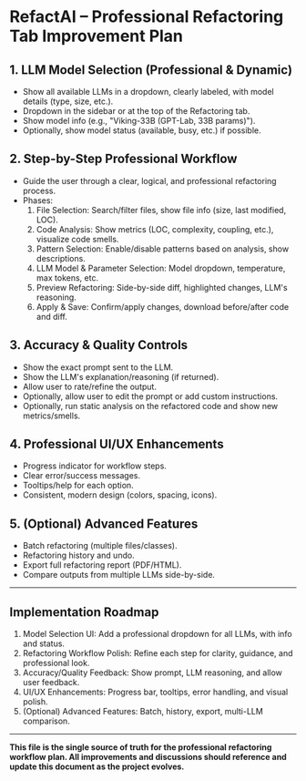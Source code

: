 # RefactAI – Professional Refactoring Tab Improvement Plan

## 1. LLM Model Selection (Professional & Dynamic)
- Show all available LLMs in a dropdown, clearly labeled, with model details (type, size, etc.).
- Dropdown in the sidebar or at the top of the Refactoring tab.
- Show model info (e.g., "Viking-33B (GPT-Lab, 33B params)").
- Optionally, show model status (available, busy, etc.) if possible.

## 2. Step-by-Step Professional Workflow
- Guide the user through a clear, logical, and professional refactoring process.
- Phases:
  1. File Selection: Search/filter files, show file info (size, last modified, LOC).
  2. Code Analysis: Show metrics (LOC, complexity, coupling, etc.), visualize code smells.
  3. Pattern Selection: Enable/disable patterns based on analysis, show descriptions.
  4. LLM Model & Parameter Selection: Model dropdown, temperature, max tokens, etc.
  5. Preview Refactoring: Side-by-side diff, highlighted changes, LLM's reasoning.
  6. Apply & Save: Confirm/apply changes, download before/after code and diff.

## 3. Accuracy & Quality Controls
- Show the exact prompt sent to the LLM.
- Show the LLM's explanation/reasoning (if returned).
- Allow user to rate/refine the output.
- Optionally, allow user to edit the prompt or add custom instructions.
- Optionally, run static analysis on the refactored code and show new metrics/smells.

## 4. Professional UI/UX Enhancements
- Progress indicator for workflow steps.
- Clear error/success messages.
- Tooltips/help for each option.
- Consistent, modern design (colors, spacing, icons).

## 5. (Optional) Advanced Features
- Batch refactoring (multiple files/classes).
- Refactoring history and undo.
- Export full refactoring report (PDF/HTML).
- Compare outputs from multiple LLMs side-by-side.

---

## Implementation Roadmap

1. Model Selection UI: Add a professional dropdown for all LLMs, with info and status.
2. Refactoring Workflow Polish: Refine each step for clarity, guidance, and professional look.
3. Accuracy/Quality Feedback: Show prompt, LLM reasoning, and allow user feedback.
4. UI/UX Enhancements: Progress bar, tooltips, error handling, and visual polish.
5. (Optional) Advanced Features: Batch, history, export, multi-LLM comparison.

---

**This file is the single source of truth for the professional refactoring workflow plan. All improvements and discussions should reference and update this document as the project evolves.**
